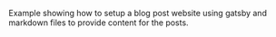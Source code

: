 Example showing how to setup a blog post website using gatsby and markdown files to provide content for the posts.